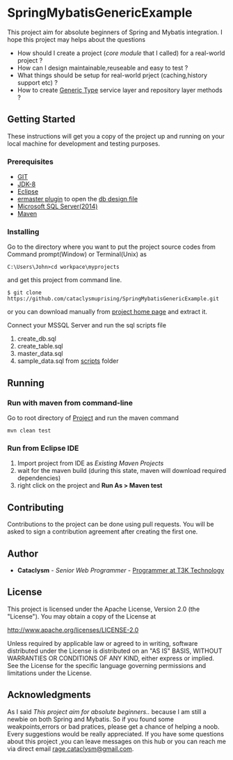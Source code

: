 # SpringMybatisGenericExample
This project aim for absolute beginners of Spring and Mybatis integration. I hope this project may helps about the questions
* How should I create a project (*core module* that I called) for a real-world project ?
* How can I design maintainable,reuseable and easy to test ?
* What things should be setup for real-world prject (caching,history support etc) ?
* How to create [Generic Type](https://docs.oracle.com/javase/tutorial/java/generics/types.html) service layer and repository layer methods ?

## Getting Started

These instructions will get you a copy of the project up and running on your local machine for development and testing purposes.

### Prerequisites

* [GIT](https://git-scm.com/)
* [JDK-8](http://www.oracle.com/technetwork/java/javase/downloads/jdk8-downloads-2133151.html)
* [Eclipse](https://www.eclipse.org/downloads/?)
* [ermaster plugin](https://sourceforge.net/projects/ermaster/) to open the [db design file](https://github.com/cataclysmuprising/SpringMybatisGenericExample/tree/master/SpringMybatisGenericExample/data/db/design)
* [Microsoft SQL Server(2014)](https://www.microsoft.com/en-US/download/details.aspx?id=42299)
* [Maven](https://maven.apache.org/)


### Installing
Go to the directory where you want to put the project source codes from Command prompt(Window) or Terminal(Unix) as
```
C:\Users\John>cd workpace\myprojects
```
and get this project from command line.

```
$ git clone https://github.com/cataclysmuprising/SpringMybatisGenericExample.git
```
or you can download manually from [project home page](https://github.com/cataclysmuprising/SpringMybatisGenericExample) and extract it.

Connect your MSSQL Server and run the sql scripts file
1. create_db.sql
2. create_table.sql
3. master_data.sql
4. sample_data.sql
from [scripts](https://github.com/cataclysmuprising/SpringMybatisGenericExample/tree/master/SpringMybatisGenericExample/data/db/scripts) folder

## Running

### Run with maven from command-line

Go to root directory of [Project](https://github.com/cataclysmuprising/SpringMybatisGenericExample/tree/master/SpringMybatisGenericExample/data/db/scripts) and run the maven command

```
mvn clean test
```

### Run from Eclipse IDE

1. Import project from IDE as *Existing Maven Projects* 
2. wait for the maven build (during this state, maven will download required dependencies)
3. right click on the project and **Run As > Maven test**

## Contributing

Contributions to the project can be done using pull requests. You will be asked to sign a contribution agreement after creating the first one.


## Author

* **Cataclysm** - *Senior Web Programmer* - [Programmer at T3K Technology](http://www.t3ktechnology.com/)

## License

This project is licensed  under the Apache License, Version 2.0 (the "License"). 
You may obtain a copy of the License at

http://www.apache.org/licenses/LICENSE-2.0

Unless required by applicable law or agreed to in writing, software distributed under the License is distributed on an "AS IS" BASIS, WITHOUT WARRANTIES OR CONDITIONS OF ANY KIND, either express or implied. See the License for the specific language governing permissions and limitations under the License.

## Acknowledgments

As I said *This project aim for absolute beginners..* because I am still a newbie on both Spring and Mybatis. So if you found some weakpoints,errors or bad pratices, please get a chance of helping a noob. Every suggestions would be really appreciated. If you have some questions about this project ,you can leave messages on this hub or you can reach me via direct email rage.cataclysm@gmail.com.

